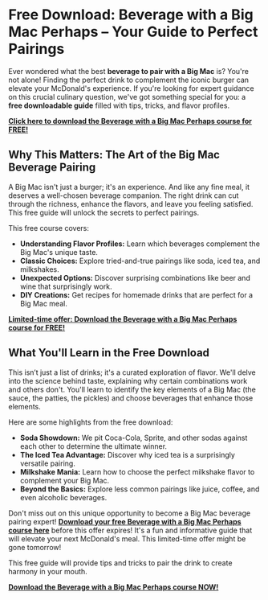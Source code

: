 # Free Download: Beverage with a Big Mac Perhaps – Your Guide to Perfect Pairings

Ever wondered what the best **beverage to pair with a Big Mac** is? You're not alone! Finding the perfect drink to complement the iconic burger can elevate your McDonald's experience. If you're looking for expert guidance on this crucial culinary question, we've got something special for you: a **free downloadable guide** filled with tips, tricks, and flavor profiles.

[**Click here to download the Beverage with a Big Mac Perhaps course for FREE!**](https://udemywork.com/beverage-with-a-big-mac-perhaps)

## Why This Matters: The Art of the Big Mac Beverage Pairing

A Big Mac isn't just a burger; it's an experience. And like any fine meal, it deserves a well-chosen beverage companion. The right drink can cut through the richness, enhance the flavors, and leave you feeling satisfied. This free guide will unlock the secrets to perfect pairings.

This free course covers:
*   **Understanding Flavor Profiles:** Learn which beverages complement the Big Mac's unique taste.
*   **Classic Choices:** Explore tried-and-true pairings like soda, iced tea, and milkshakes.
*   **Unexpected Options:** Discover surprising combinations like beer and wine that surprisingly work.
*   **DIY Creations:** Get recipes for homemade drinks that are perfect for a Big Mac meal.

[**Limited-time offer: Download the Beverage with a Big Mac Perhaps course for FREE!**](https://udemywork.com/beverage-with-a-big-mac-perhaps)

## What You'll Learn in the Free Download

This isn’t just a list of drinks; it's a curated exploration of flavor. We'll delve into the science behind taste, explaining why certain combinations work and others don't. You'll learn to identify the key elements of a Big Mac (the sauce, the patties, the pickles) and choose beverages that enhance those elements.

Here are some highlights from the free download:

*   **Soda Showdown:** We pit Coca-Cola, Sprite, and other sodas against each other to determine the ultimate winner.
*   **The Iced Tea Advantage:** Discover why iced tea is a surprisingly versatile pairing.
*   **Milkshake Mania:** Learn how to choose the perfect milkshake flavor to complement your Big Mac.
*   **Beyond the Basics:** Explore less common pairings like juice, coffee, and even alcoholic beverages.

Don't miss out on this unique opportunity to become a Big Mac beverage pairing expert! **[Download your free Beverage with a Big Mac Perhaps course here](https://udemywork.com/beverage-with-a-big-mac-perhaps)** before this offer expires! It's a fun and informative guide that will elevate your next McDonald's meal. This limited-time offer might be gone tomorrow!

This free guide will provide tips and tricks to pair the drink to create harmony in your mouth.

[**Download the Beverage with a Big Mac Perhaps course NOW!**](https://udemywork.com/beverage-with-a-big-mac-perhaps)

